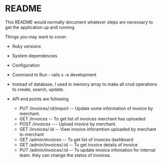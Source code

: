 # README

This README would normally document whatever steps are necessary to get the
application up and running.

Things you may want to cover:

* Ruby versions

* System dependencies

* Configuration

* Command to Run - rails s -e development

* Instead of database, I used in memory array to make all crud operations to create, search, update.

*  API end points are following
   *  PUT   /invoices/:id/import -- Update some information of invoice by merchant.
   *  GET   /invoices  -- To get list of invoices merchant has uploaded
   *  POST  /invoices  --- Upload inovice by merchant.
   *  GET   /invoices/:id -- View invoice inforamtion uploaded by merchant to merchant
   *  GET   /admin/invoices      -- To get list of invoices dashboard
   *  GET  /admin/invoices/:id   -- To get invoice details of invoice
   *  PUT  /admin/invoices/:id   -- To update invoice infomation for internal team. they can change the status of invoices.